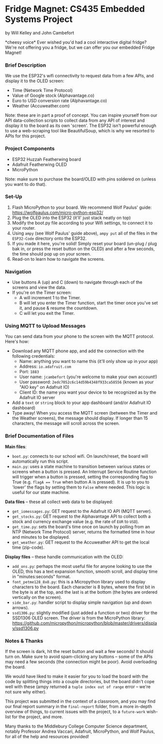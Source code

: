 # Fridge Magnet: CS435 Embedded Systems Project
by Will Kelley and John Cambefort

\*cheesy voice\* Ever wished you'd had a cool interactive digital fridge?
We're not offering you a fridge, but we can offer you our embedded Fridge Magnet!


### Brief Description

We use the ESP32's wifi connectivity to request data from a few APIs, and display it to the OLED screen:
- Time (Network Time Protocol)
- Value of Google stock (Alphavantage.co)
- Euro to USD conversion rate (Alphavantage.co)
- Weather (Accuweather.com)

Note: these are in part a proof of concept.  You can inspire yourself from our API data-collection scripts to collect data from any API of interest and display it to the board as its own 'screen'.  The ESP32 isn't powerful enough to use a web-scraping tool like BeautifulSoup, which is why we resorted to APIs for this project.


### Project Components

- ESP32 Huzzah Featherwing board
- Adafruit Featherwing OLED
- MicroPython

Note: make sure to purchase the board/OLED with pins soldered on (unless you want to do that).


### Set-Up

1. Flash MicroPython to your board. We recommend Wolf Paulus' guide: https://wolfpaulus.com/micro-python-esp32/
2. Plug the OLED into the ESP32 (it'll' just stack neatly on top)
3. Modify the boot.py file according to your Wifi settings, to connect it to your router.
4. Using `ampy` (see Wolf Paulus' guide above), `ampy put` all of the files in the `ESP32-Code` directory onto the ESP32.
5. If you made it here, you're solid! Simply reset your board (un-plug / plug bak in, or press the reset button on the OLED) and after a few seconds, the time should pop up on your screen.
6. Read-on to learn how to navigate the screens.


### Navigation

- Use buttons A (up) and C (down) to navigate through each of the screens and view the data.
- If you're on the Timer screen:
  - A will increment 1 to the Timer.
  - B will let you enter the Timer function, start the timer once you've set it, and pause & resume the countdown.
  - C will let you exit the Timer.


### Using MQTT to Upload Messages

You can send data from your phone to the screen with the MQTT protocol.  Here's how:

- Download any MQTT phone app, and add the connection with the following credentials:
  - Name: anything you want to name this (it'll only show up in your app)
  - Address: `io.adafruit.com`
  - Port: `1883`
  - User name: `jcambefort` (you're welcome to make your own account!)
  - User password: `2edc7052c6c14d59b4348f933ca58556` (known as your "AIO key" on Adafruit IO)
  - Client ID: the name you want your device to be recognized as by the Adafruit IO server
- Add a `text` or `string` block to your app dashboard (and/or Adafruit IO dashboard)
- Type away!  When you access the MQTT screen (between the Timer and the Weather screens), the message should display.  If longer than 15 characters, the message will scroll across the screen.


### Brief Documentation of Files

**Main files**:
- `boot.py`: connects to our school wifi.  On launch/reset, the board will automatically run this script.
- `main.py`: uses a state machine to transition between various states or screens when a button is pressed.  An Interrupt Service Routine function will trigger when a button is pressed, setting the corresponding flag to True (e.g. `flagA == True` when button A is pressed).  It is up to you to 'lower' the flags by setting them to `False` where needed.  This logic is useful for our state machine.

**Data files** – these all collect web data to be displayed:
- `get_iomessages.py`: GET request to the Adafruit IO API (MQTT server).
- `get_stocks.py`: GET request to the Alphavantage API to collect both a stock and currency exchange value (e.g. the rate of `EUR` to `USD`).
- `get_time.py`: sets the board's time once on launch by polling from an NTP (Network Time Protocol) server, returns the formatted time in hour and minutes to be displayed.
- `get_weather.py`: GET request to the Accuweather API to get the local time (zip-code).

**Display files** – these handle communication with the OLED:
- `add_ons.py`: perhaps the most useful file for anyone looking to use the OLED, this has a text expansion function, smooth scroll, and display time in "minutes:seconds" format.
- `font_petme128_8x8.py`: this is a Micropython library used to display characters to the board. Each character is 8 bytes, where the first bit in the byte is at the top, and the last is at the bottom (the bytes are ordered vertically on the screen).
- `side_bar.py`: handler script to display simple navigation (up and down arrows).
- `ssd1306.py`: slightly modified (just added a function or two) driver for the SSD1306 OLED screen. The driver is from the MicroPython library: https://github.com/micropython/micropython/blob/master/drivers/display/ssd1306.py


### Notes & Thanks

If the screen is dark, hit the reset button and wait a few seconds! It should turn on.  Make sure to avoid spam-clicking any buttons – some of the APIs may need a few seconds (the connection might be poor).  Avoid overloading the board.

We would have liked to make it easier for you to load the board with the code by splitting things into a couple directories, but the board didn't cope well with these (ampy returned a `tuple index out of range` error – we're not sure why either).

This project was submitted in the context of a classroom, and you may find our final report summary in the `final-report` folder, from a more in-depth overview of things, to current issues with the project, to a `future-work` wish-list for the project, and more.

Many thanks to the Middlebury College Computer Science department, notably Professor Andrea Vaccari, Adafruit, MicroPython, and Wolf Paulus, for all of the help and resources provided!
